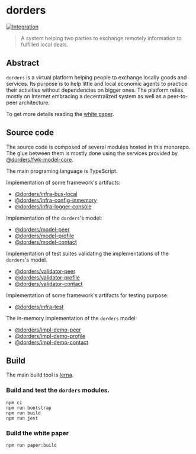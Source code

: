 # dorders

[![Integration](https://github.com/tmorin/dorders/workflows/Integration/badge.svg?branch=master)](https://github.com/tmorin/dorders/actions?query=workflow%3AIntegration+branch%3Amaster)

> A system helping two parties to exchange remotely information to fulfilled local deals.

## Abstract

`dorders` is a virtual platform helping people to exchange locally goods and services.
Its purpose is to help little and local economic agents to practice their activities without dependencies on bigger ones.
The platform relies mostly on Internet embracing a decentralized system as well as a peer-to-peer architecture.

To get more details reading the [white paper](paper/README.adoc).

## Source code

The source code is composed of several modules hosted in this monorepo.
The glue between them is mostly done using the services provided by [@dorders/fwk-model-core](packages/fwk-model-core).

The main programing language is TypeScript.

Implementation of some framework's artifacts:

- [@dorders/infra-bus-local](packages/fwk-infra-bus-local)
- [@dorders/infra-config-inmemory](packages/infra-config-inmemory)
- [@dorders/infra-logger-console](packages/infra-logger-console)

Implementation of the `dorders`'s model:

- [@dorders/model-peer](packages/model-peer)
- [@dorders/model-profile](packages/model-profile)
- [@dorders/model-contact](packages/model-contact)

Implementation of test suites validating the implementations of the `dorders`'s model.  

- [@dorders/validator-peer](packages/validator-peer)
- [@dorders/validator-profile](packages/validator-profile)
- [@dorders/validator-contact](packages/validator-contact)

Implementation of some framework's artifacts for testing purpose:

- [@dorders/infra-test](packages/fwk-infra-test)

The in-memory implementation of the `dorders` model:

- [@dorders/impl-demo-peer](packages/impl-demo-peer)
- [@dorders/impl-demo-profile](packages/impl-demo-profile)
- [@dorders/impl-demo-contact](packages/impl-demo-contact)

## Build

The main build tool is [lerna](https://lerna.js.org).

### Build and test the `dorders` modules.

```shell script
npm ci
npm run bootstrap
npm run build
npm run jest
```

### Build the white paper

```shell script
npm run paper:build
```
